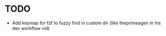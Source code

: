# TODO

- Add keymap for fzf to fuzzy find in custom dir (like theprimeagen in his dev workflow vid)
